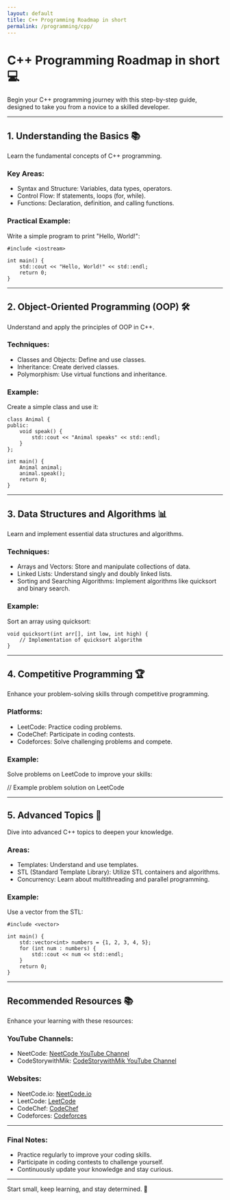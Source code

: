 ```yaml
---
layout: default
title: C++ Programming Roadmap in short
permalink: /programming/cpp/
---
```


# C++ Programming Roadmap in short 💻

Begin your C++ programming journey with this step-by-step guide, designed to take you from a novice to a skilled developer.

---

## 1. Understanding the Basics 📚
Learn the fundamental concepts of C++ programming.

### Key Areas:
- Syntax and Structure: Variables, data types, operators.
- Control Flow: If statements, loops (for, while).
- Functions: Declaration, definition, and calling functions.

### Practical Example:
Write a simple program to print "Hello, World!":

```C++[]
#include <iostream>

int main() {
    std::cout << "Hello, World!" << std::endl;
    return 0;
}
```
---

## 2. Object-Oriented Programming (OOP) 🛠️
Understand and apply the principles of OOP in C++.

### Techniques:
- Classes and Objects: Define and use classes.
- Inheritance: Create derived classes.
- Polymorphism: Use virtual functions and inheritance.

### Example:
Create a simple class and use it:

```C++[]
class Animal {
public:
    void speak() {
        std::cout << "Animal speaks" << std::endl;
    }
};

int main() {
    Animal animal;
    animal.speak();
    return 0;
}
```

---

## 3. Data Structures and Algorithms 📊
Learn and implement essential data structures and algorithms.

### Techniques:
- Arrays and Vectors: Store and manipulate collections of data.
- Linked Lists: Understand singly and doubly linked lists.
- Sorting and Searching Algorithms: Implement algorithms like quicksort and binary search.

### Example:
Sort an array using quicksort:

```
void quicksort(int arr[], int low, int high) {
    // Implementation of quicksort algorithm
}
```

---

## 4. Competitive Programming 🏆
Enhance your problem-solving skills through competitive programming.

### Platforms:
- LeetCode: Practice coding problems.
- CodeChef: Participate in coding contests.
- Codeforces: Solve challenging problems and compete.

### Example:
Solve problems on LeetCode to improve your skills:

// Example problem solution on LeetCode

---

## 5. Advanced Topics 🚀
Dive into advanced C++ topics to deepen your knowledge.

### Areas:
- Templates: Understand and use templates.
- STL (Standard Template Library): Utilize STL containers and algorithms.
- Concurrency: Learn about multithreading and parallel programming.

### Example:
Use a vector from the STL:

```C++[]
#include <vector>

int main() {
    std::vector<int> numbers = {1, 2, 3, 4, 5};
    for (int num : numbers) {
        std::cout << num << std::endl;
    }
    return 0;
}
```

---

## Recommended Resources 📚
Enhance your learning with these resources:

### YouTube Channels:
- NeetCode: [NeetCode YouTube Channel](https://www.youtube.com/channel/UCZCFT11CWBi3MHNlGf019nw)
- CodeStorywithMik: [CodeStorywithMik YouTube Channel](https://www.youtube.com/@codestorywithMIK)

### Websites:
- NeetCode.io: [NeetCode.io](https://neetcode.io)
- LeetCode: [LeetCode](https://leetcode.com)
- CodeChef: [CodeChef](https://www.codechef.com)
- Codeforces: [Codeforces](https://codeforces.com)

---

### Final Notes:
- Practice regularly to improve your coding skills.
- Participate in coding contests to challenge yourself.
- Continuously update your knowledge and stay curious.

---

Start small, keep learning, and stay determined. 🚀